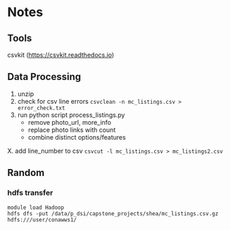 
# Notes

## Tools

csvkit (https://csvkit.readthedocs.io)

## Data Processing

1. unzip
2. check for csv line errors
	`csvclean -n mc_listings.csv > error_check.txt`
3. run python script process_listings.py
	- remove photo_url, more_info
	- replace photo links with count
	- combine distinct options/features


X. add line_number to csv
	`csvcut -l mc_listings.csv > mc_listings2.csv`

## Random

### hdfs transfer
```
module load Hadoop
hdfs dfs -put /data/p_dsi/capstone_projects/shea/mc_listings.csv.gz hdfs:///user/conawws1/
```